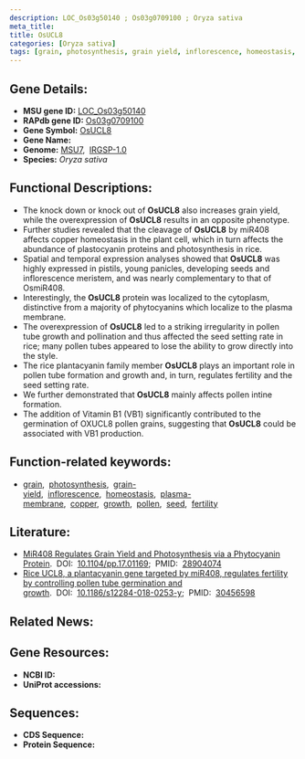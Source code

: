 ```yaml
---
description: LOC_Os03g50140 ; Os03g0709100 ; Oryza sativa
meta_title:
title: OsUCL8
categories: [Oryza sativa]
tags: [grain, photosynthesis, grain yield, inflorescence, homeostasis, plasma membrane, copper, growth, pollen, seed, fertility]
---
```


## Gene Details:
- **MSU gene ID:** [LOC_Os03g50140](http://rice.uga.edu/cgi-bin/ORF_infopage.cgi?orf=LOC_Os03g50140)  
- **RAPdb gene ID:** [Os03g0709100](https://rapdb.dna.affrc.go.jp/locus/?name=Os03g0709100)  
- **Gene Symbol:** <u>OsUCL8</u>
- **Gene Name:**
- **Genome:**  [MSU7](http://rice.uga.edu/),&nbsp;&nbsp;[IRGSP-1.0](https://rapdb.dna.affrc.go.jp/download/irgsp1.html)
- **Species:** *Oryza sativa*

## Functional Descriptions:
   - The knock down or knock out of **OsUCL8** also increases grain yield, while the overexpression of **OsUCL8** results in an opposite phenotype.
   - Further studies revealed that the cleavage of **OsUCL8** by miR408 affects copper homeostasis in the plant cell, which in turn affects the abundance of plastocyanin proteins and photosynthesis in rice.
   - Spatial and temporal expression analyses showed that **OsUCL8** was highly expressed in pistils, young panicles, developing seeds and inflorescence meristem, and was nearly complementary to that of OsmiR408.
   - Interestingly, the **OsUCL8** protein was localized to the cytoplasm, distinctive from a majority of phytocyanins which localize to the plasma membrane.
   - The overexpression of **OsUCL8** led to a striking irregularity in pollen tube growth and pollination and thus affected the seed setting rate in rice; many pollen tubes appeared to lose the ability to grow directly into the style.
   - The rice plantacyanin family member **OsUCL8** plays an important role in pollen tube formation and growth and, in turn, regulates fertility and the seed setting rate.
   - We further demonstrated that **OsUCL8** mainly affects pollen intine formation.
   - The addition of Vitamin B1 (VB1) significantly contributed to the germination of OXUCL8 pollen grains, suggesting that **OsUCL8** could be associated with VB1 production.

## Function-related keywords:
   - [grain](/tags/grain/),&nbsp;&nbsp;[photosynthesis](/tags/photosynthesis/),&nbsp;&nbsp;[grain-yield](/tags/grain-yield/),&nbsp;&nbsp;[inflorescence](/tags/inflorescence/),&nbsp;&nbsp;[homeostasis](/tags/homeostasis/),&nbsp;&nbsp;[plasma-membrane](/tags/plasma-membrane/),&nbsp;&nbsp;[copper](/tags/copper/),&nbsp;&nbsp;[growth](/tags/growth/),&nbsp;&nbsp;[pollen](/tags/pollen/),&nbsp;&nbsp;[seed](/tags/seed/),&nbsp;&nbsp;[fertility](/tags/fertility/)

## Literature:
   - [MiR408 Regulates Grain Yield and Photosynthesis via a Phytocyanin Protein](https://www.doi.org/10.1104/pp.17.01169).&nbsp;&nbsp;DOI:&nbsp;&nbsp;[10.1104/pp.17.01169](https://www.doi.org/10.1104/pp.17.01169);&nbsp;&nbsp;PMID:&nbsp;&nbsp;[28904074](https://pubmed.ncbi.nlm.nih.gov/28904074/)
   - [Rice UCL8, a plantacyanin gene targeted by miR408, regulates fertility by controlling pollen tube germination and growth](https://www.doi.org/10.1186/s12284-018-0253-y).&nbsp;&nbsp;DOI:&nbsp;&nbsp;[10.1186/s12284-018-0253-y](https://www.doi.org/10.1186/s12284-018-0253-y);&nbsp;&nbsp;PMID:&nbsp;&nbsp;[30456598](https://pubmed.ncbi.nlm.nih.gov/30456598/)

## Related News:

## Gene Resources:
- **NCBI ID:**  []()
- **UniProt accessions:** [](https://www.uniprot.org/uniprotkb//entry)

## Sequences:
- **CDS Sequence:**
- **Protein Sequence:**

